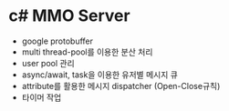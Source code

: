 # c# MMO Server

- google protobuffer
- multi thread-pool를 이용한 분산 처리
- user pool 관리
- async/await, task을 이용한 유저별 메시지 큐
- attribute를 활용한 메시지 dispatcher (Open-Close규칙)
- 타이머 작업

